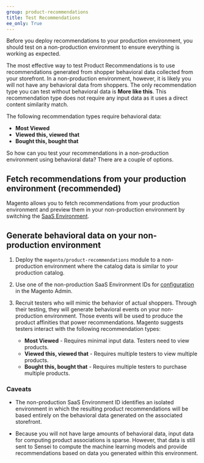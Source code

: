 ```yaml
---
group: product-recommendations
title: Test Recommendations
ee_only: True
---
```


Before you deploy recommendations to your production environment, you should test on a non-production environment to ensure everything is working as expected.

The most effective way to test Product Recommendations is to use recommendations generated from shopper behavioral data collected from your storefront. In a non-production environment, however, it is likely you will not have any behavioral data from shoppers. The only recommendation type you can test without behavioral data is **More like this**. This recommendation type does not require any input data as it uses a direct content similarity match.

The following recommendation types require behavioral data:

-  **Most Viewed**
-  **Viewed this, viewed that**
-  **Bought this, bought that**

So how can you test your recommendations in a non-production environment using behavioral data? There are a couple of options.

## Fetch recommendations from your production environment (recommended)

Magento allows you to fetch recommendations from your production environment and preview them in your non-production environment by switching the [SaaS Environment](https://docs.magento.com/user-guide/marketing/recommendation-change-source.html).

## Generate behavioral data on your non-production environment

1. Deploy the `magento/product-recommendations` module to a non-production environment where the catalog data is similar to your production catalog.

1. Use one of the non-production SaaS Environment IDs for [configuration](https://docs.magento.com/m2/ce/user_guide/configuration/services/saas.html) in the Magento Admin.

1. Recruit testers who will mimic the behavior of actual shoppers. Through their testing, they will generate behavioral events on your non-production environment. Those events will be used to produce the product affinities that power recommendations. Magento suggests testers interact with the following recommendation types:

   -  **Most Viewed** - Requires minimal input data. Testers need to view products.
   -  **Viewed this, viewed that** - Requires multiple testers to view multiple products.
   -  **Bought this, bought that** - Requires multiple testers to purchase multiple products.

### Caveats

-  The non-production SaaS Environment ID identifies an isolated environment in which the resulting product recommendations will be based entirely on the behavioral data generated on the associated storefront.

-  Because you will not have large amounts of behavioral data, input data for computing product associations is sparse. However, that data is still sent to Sensei to compute the machine learning models and provide recommendations based on data you generated within this environment.
